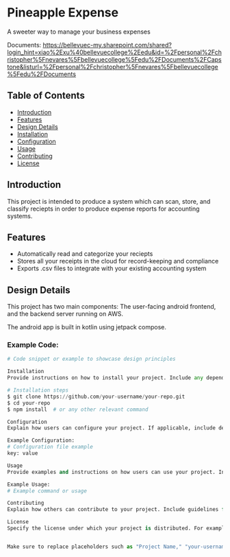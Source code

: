 # Pineapple Expense
A sweeter way to manage your business expenses

Documents:
https://bellevuec-my.sharepoint.com/shared?login_hint=xiao%2Exu%40bellevuecollege%2Eedu&id=%2Fpersonal%2Fchristopher%5Fnevares%5Fbellevuecollege%5Fedu%2FDocuments%2FCapstone&listurl=%2Fpersonal%2Fchristopher%5Fnevares%5Fbellevuecollege%5Fedu%2FDocuments

## Table of Contents
- [Introduction](#introduction)
- [Features](#features)
- [Design Details](#design-details)
- [Installation](#installation)
- [Configuration](#configuration)
- [Usage](#usage)
- [Contributing](#contributing)
- [License](#license)

## Introduction

This project is intended to produce a system which can scan, store, and classify reciepts in order to produce expense reports for accounting systems.

## Features

- Automatically read and categorize your reciepts
- Stores all your receipts in the cloud for record-keeping and compliance
- Exports .csv files to integrate with your existing accounting system

## Design Details

This project has two main components: The user-facing android frontend, and the backend server running on AWS.

The android app is built in kotlin using jetpack compose.

### Example Code:

```python
# Code snippet or example to showcase design principles

Installation
Provide instructions on how to install your project. Include any dependencies or prerequisites.

# Installation steps
$ git clone https://github.com/your-username/your-repo.git
$ cd your-repo
$ npm install  # or any other relevant command

Configuration
Explain how users can configure your project. If applicable, include details about configuration files.

Example Configuration:
# Configuration file example
key: value

Usage
Provide examples and instructions on how users can use your project. Include code snippets or command-line examples.

Example Usage:
# Example command or usage

Contributing
Explain how others can contribute to your project. Include guidelines for pull requests and any code of conduct.

License
Specify the license under which your project is distributed. For example, MIT License, Apache License, etc.


Make sure to replace placeholders such as "Project Name," "your-username," and "your-repo" with the appropriate information for your repository.
